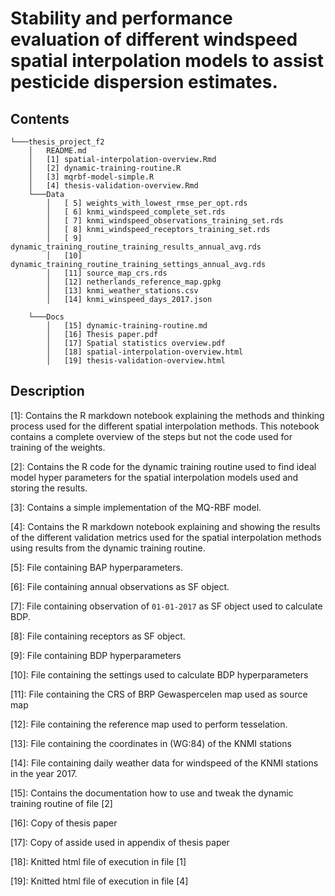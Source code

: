 # Stability and performance evaluation of different windspeed spatial interpolation models to assist pesticide dispersion estimates.  

## Contents

```
└───thesis_project_f2
    │   README.md
    │   [1] spatial-interpolation-overview.Rmd
    │   [2] dynamic-training-routine.R
    │   [3] mqrbf-model-simple.R
    │   [4] thesis-validation-overview.Rmd
    └───Data
    	│   [ 5] weights_with_lowest_rmse_per_opt.rds
    	│   [ 6] knmi_windspeed_complete_set.rds
    	│   [ 7] knmi_windspeed_observations_training_set.rds
    	│   [ 8] knmi_windspeed_receptors_training_set.rds
    	│   [ 9] dynamic_training_routine_training_results_annual_avg.rds
    	│   [10] dynamic_training_routine_training_settings_annual_avg.rds
    	│   [11] source_map_crs.rds
    	│   [12] netherlands_reference_map.gpkg
    	│   [13] knmi_weather_stations.csv
    	│   [14] knmi_winspeed_days_2017.json
	
    └───Docs 
    	│   [15] dynamic-training-routine.md
    	│   [16] Thesis paper.pdf
    	│   [17] Spatial statistics overview.pdf
    	│   [18] spatial-interpolation-overview.html
    	│   [19] thesis-validation-overview.html
```

## Description

[1]: Contains the R markdown notebook explaining the methods and thinking process used for the different spatial interpolation methods. This notebook contains a complete overview of the steps but not the code used for training of the weights.

[2]: Contains the R code for the dynamic training routine used to find ideal model hyper parameters for the spatial interpolation models used and storing the results. 

[3]: Contains a simple implementation of the MQ-RBF model. 

[4]: Contains the R markdown notebook explaining and showing the results of the different validation metrics used for the spatial interpolation methods using results from the dynamic training routine.

[5]: File containing BAP hyperparameters.  

[6]: File containing annual observations as SF object.

[7]: File containing observation of `01-01-2017` as SF object used to calculate BDP.

[8]: File containing receptors as SF object.

[9]: File containing BDP hyperparameters

[10]: File containing the settings used to calculate BDP hyperparameters

[11]: File containing the CRS of BRP Gewaspercelen map used as source map

[12]: File containing the reference map used to perform tesselation.

[13]: File containing the coordinates in (WG:84) of the KNMI stations

[14]: File containing daily weather data for windspeed of the KNMI stations in the year 2017. 

[15]: Contains the documentation how to use and tweak the dynamic training routine of file [2]

[16]: Copy of thesis paper

[17]: Copy of asside used in appendix of thesis paper

[18]: Knitted html file of execution in file [1]

[19]: Knitted html file of execution in file [4]
